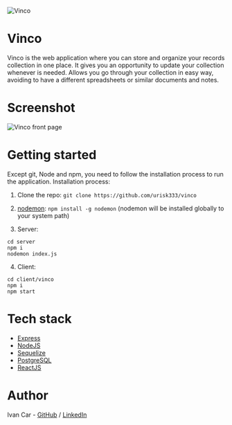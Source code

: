 ![Vinco](./client/vinco/src/Assets/logo?raw=true)

# Vinco

Vinco is the web application where you can store and organize your records collection in one place. It gives you an opportunity to update your collection whenever is needed. Allows you go through your collection in easy way, avoiding to have a different spreadsheets or similar documents and notes.

# Screenshot

![Vinco front page](./client/vinco/src/Assets/front_page?raw=true)

# Getting started

Except git, Node and npm, you need to follow the installation process to run the application.
Installation process:

1. Clone the repo:
`git clone https://github.com/urisk333/vinco`

2. [nodemon](https://github.com/remy/nodemon):
`npm install -g nodemon` (nodemon will be installed globally to your system path)

3. Server:
```
cd server
npm i
nodemon index.js
```

4. Client:
```
cd client/vinco
npm i
npm start
```

# Tech stack

- [Express](https://expressjs.com/)
- [NodeJS](https://nodejs.org/en/)
- [Sequelize](https://sequelize.org/)
- [PostgreSQL](https://www.postgresql.org/)
- [ReactJS](https://reactjs.org/)

# Author

Ivan Car - [GitHub](https://github.com/urisk333) / [LinkedIn](https://www.linkedin.com/in/ivan-car/)
